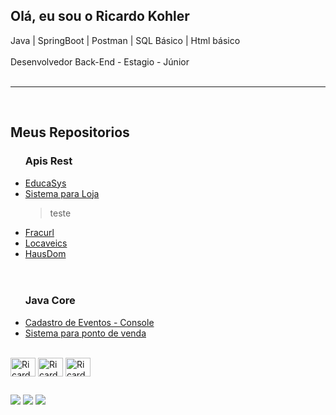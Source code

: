 ## Olá, eu sou o Ricardo Kohler 
 Java | SpringBoot | Postman | SQL Básico | Html básico<br><br> Desenvolvedor Back-End - Estagio - Júnior<br><br><hr>

<br>
<div>		
		<H2>Meus Repositorios</H2>
		<ul><H3> Apis Rest </H3>
				<li><a href="https://github.com/Ricardokohler/EducaSys">EducaSys</a></li>
				<li><a href="https://github.com/Ricardokohler/sistema-loja">Sistema para Loja</a><blockquote>teste</blockquote></li>
				<li><a href="https://github.com/Ricardokohler/Fracturl---Encurtador-de-Url">Fracurl</a></li>
				<li><a href="https://github.com/Ricardokohler/LocaVeic/branches">Locaveics</a></li>	
				<li><a href = "https://github.com/Ricardokohler/HausDom---Sistema-Imobiliaria">HausDom</a></li>
				<br><br><H3>Java Core</H3>
				<li><a href="https://github.com/Ricardokohler/CadastroEventos-Console">Cadastro de Eventos - Console</a></li>
				<li><a href = "https://github.com/Ricardokohler/Sistema-Ponto-de-Venda---Console">Sistema para ponto de venda</a></li>
			
		


</div>

<div style="display: inline_block"><br>
            <img align=center alt="Ricardo-Java" height="30" width="40" src="https://cdn.jsdelivr.net/gh/devicons/devicon@latest/icons/java/java-original.svg" />
            <img align=center alt="Ricardo-Spring" height="30" width="40" src="https://cdn.jsdelivr.net/gh/devicons/devicon@latest/icons/spring/spring-original.svg" />
            <img align=center alt="Ricardo-Postman" height="30" width="40" src="https://cdn.jsdelivr.net/gh/devicons/devicon@latest/icons/postman/postman-original.svg" />
</div> 

  ##

  <div> 
  <a href="https://wa.me/5511961237444" target="_blank"><img src="https://img.shields.io/badge/WhatsApp-25D366?style=for-the-badge&logo=whatsapp&logoColor=white" target="_blank"></a>
  <a href = "mailto:ricardokohlermk@gmail.com"><img src="https://img.shields.io/badge/-Gmail-%23333?style=for-the-badge&logo=gmail&logoColor=white" target="_blank"></a>
  <a href="https://www.linkedin.com/in/ricardo-bkohler" target="_blank"><img src="https://img.shields.io/badge/-LinkedIn-%230077B5?style=for-the-badge&logo=linkedin&logoColor=white" target="_blank"></a> 
  
</div>
            
          
